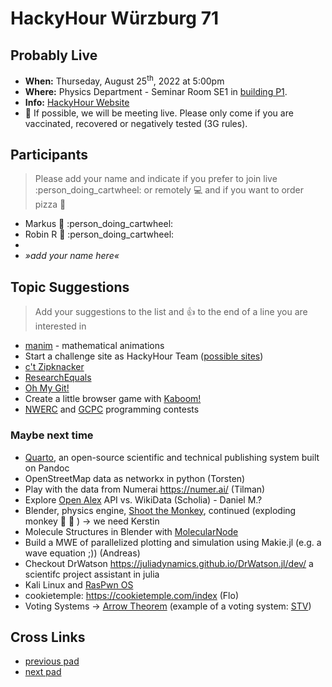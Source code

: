 # HackyHour Würzburg 71

## Probably Live
 - **When:** Thurseday, August 25<sup>th</sup>, 2022 at 5:00pm
 - **Where:** Physics Department - Seminar Room SE1 in [building P1](https://wueaddress.uni-wuerzburg.de/search/map/3612). <!-- [CCTB](https://www.google.de/maps/place/Zentrum+f%C3%BCr+Computergest%C3%BCtzte+und+Theoretische+Biologie+(CCTB),+Universit%C3%A4t+W%C3%BCrzburg/@49.7850748,9.9720102,18z/data=!3m1!4b1!4m5!3m4!1s0x47a28fc802e5e8d9:0x6b62d2cbd2e6f094!8m2!3d49.7849749!4d9.9729537) -->
 - **Info:** [HackyHour Website](http://hackyhour.github.io/Wuerzburg/)
 - :vertical_traffic_light:  If possible, we will be meeting live. Please only come if you are vaccinated, recovered or negatively tested (3G rules).

## Participants
> Please add your name and indicate if you prefer to join live :person_doing_cartwheel: or remotely :computer: and if you want to order pizza :pizza: 
 - Markus :pizza: :person_doing_cartwheel:
 - Robin R :pizza: :person_doing_cartwheel:
 - 
 - *»add your name here«*
 
## Topic Suggestions
> Add your suggestions to the list and :+1: to the end of a line you are interested in
  
 - [manim](https://www.manim.community/) - mathematical animations
 - Start a challenge site as HackyHour Team ([possible sites](http://www.wechall.net/active_sites))
 - [c't Zipknacker](https://ct.de/zipknacker)
 - [ResearchEquals](https://www.researchequals.com/)
 - [Oh My Git!](https://ohmygit.org/)
 - Create a little browser game with [Kaboom!](https://kaboomjs.com/)
 - [NWERC](https://2022.nwerc.eu/contest/) and [GCPC](https://gcpc.nwerc.eu/about) programming contests
 
### Maybe next time
 - [Quarto](https://quarto.org/), an open-source scientific and technical publishing system built on Pandoc
 - OpenStreetMap data as networkx in python (Torsten)
 - Play with the data from Numerai https://numer.ai/ (Tilman)
 - Explore [Open Alex](https://docs.openalex.org/) API vs. WikiData (Scholia) - Daniel M.?
 - Blender, physics engine, [Shoot the Monkey](https://www.youtube.com/watch?v=0jGZnMf3rPo), continued (exploding monkey :hear_no_evil: :exploding_head: ) &rarr; we need Kerstin
 - Molecule Structures in Blender with [MolecularNode](https://github.com/BradyAJohnston/MolecularNodes)
 - Build a MWE of parallelized plotting and simulation using Makie.jl (e.g. a wave equation ;)) (Andreas)
 - Checkout DrWatson https://juliadynamics.github.io/DrWatson.jl/dev/ a scientifc project assistant in julia
 - Kali Linux and [RasPwn OS](http://raspwn.org/)
 - cookietemple: https://cookietemple.com/index (Flo)
 - Voting Systems → [Arrow Theorem](https://en.wikipedia.org/wiki/Arrow%27s_impossibility_theorem) (example of a voting system: [STV](https://en.wikipedia.org/wiki/Counting_single_transferable_votes#Meek))
 
## Cross Links
 - [previous pad](https://hackmd.io/OB7XWKdiTJOPNvB9ImgGtw)
 - [next pad](https://hackmd.io/DOBfMN9DSSua1KBT2UBprg)
